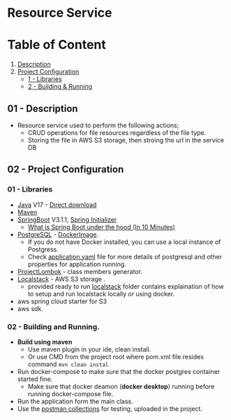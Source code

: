 # Resource Service

# Table of Content
1) [Description](#01---description)
2) [Project Configuration](#2---project-configuration)
    * [1 - Libraries](#01---libraries)
    * [2 - Building & Running](#2---building-and-running)
      
## 01 - Description

* Resource service used to perform the following actions;
  * CRUD operations for file resources regardless of the file type.
  * Storing the file in AWS S3 storage, then stroing the url in the service DB
## 02 - Project Configuration
### 01 - Libraries
* [Java](https://www.openlogic.com/openjdk-downloads) V17 - [Direct download](https://builds.openlogic.com/downloadJDK/openlogic-openjdk/17.0.6+10/openlogic-openjdk-17.0.6+10-windows-x64.zip)
* [Maven](https://maven.apache.org/) 
* [SpringBoot](https://spring.io/projects/spring-boot) V3.1.1, [Spring Initializer](https://start.spring.io/)
    * [What is Spring Boot under the hood (In 10 Minutes)](https://youtu.be/7zOvIgcq478) 
* [PostgreSQL](https://www.postgresql.org/) - [DockerImage](https://hub.docker.com/_/postgres).
  * If you do not have Docker installed, you can use a local instance of Postgress.
  * Check [application.yaml](resource/src/main/resources/application.yaml) file for more details of postgresql and other properties for application running.
* [ProjectLombok](https://projectlombok.org/) - class members generator.
* [Localstack](https://github.com/localstack/localstack) - AWS S3 storage .
  * provided ready to run [localstack](resource/localstack) folder contains explaination of how to setup and run localstack locally or using docker.
* aws spring cloud starter for S3
* aws sdk.

### 02 - Building and Running.
* **Build using maven**
  *  Use maven plugin in your ide, clean install.
  *  Or use CMD from the project root where pom.xml file resides command `mvn clean instal`
* Run docker-compose to make sure that the docker postgres container started fine.
  * Make sure that docker deamon (**docker desktop**) running before running docker-compose file.
* Run the application form the main class.
* Use the [postman collections](resource/Postman_Collections) for testing, uploaded in the project.
